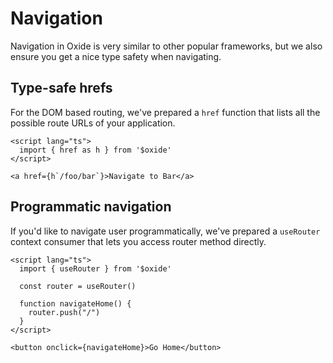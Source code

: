 # Navigation

Navigation in Oxide is very similar to other popular frameworks, but we also ensure you get a nice type safety when navigating.

## Type-safe hrefs

For the DOM based routing, we've prepared a `href` function that lists all the possible route URLs of your application.

```svelte twoslash
<script lang="ts">
  import { href as h } from '$oxide'
</script>

<a href={h`/foo/bar`}>Navigate to Bar</a>
```

## Programmatic navigation

If you'd like to navigate user programmatically, we've prepared a `useRouter` context consumer that lets you access router method directly.

```svelte twoslash
<script lang="ts">
  import { useRouter } from '$oxide'

  const router = useRouter()

  function navigateHome() {
    router.push("/")
  }
</script>

<button onclick={navigateHome}>Go Home</button>
```
